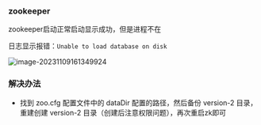 

### zookeeper

zookeeper启动正常启动显示成功，但是进程不在

日志显示报错：`Unable to load database on disk`

![image-20231109161349924](https://niuzhan-1306014148.cos.ap-beijing.myqcloud.com/Typora/image-20231109161349924.png)

### 解决办法

- 找到 zoo.cfg 配置文件中的 dataDir 配置的路径，然后备份 version-2 目录，重建创建 version-2 目录（创建后注意权限问题），再次重启zk即可